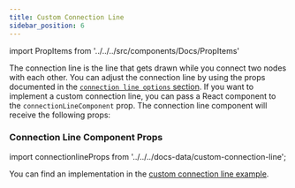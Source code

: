 ```yaml
---
title: Custom Connection Line
sidebar_position: 6
---
```


import PropItems from '../../../src/components/Docs/PropItems'

The connection line is the line that gets drawn while you connect two nodes with each other.
You can adjust the connection line by using the props documented in the [`connection line options` section](/docs/api/react-flow-props/#connection-line-options). If you want to implement a custom connection line, you can pass a React component to the `connectionLineComponent` prop. The connection line component will receive the following props:

### Connection Line Component Props

import connectionlineProps from '../../../docs-data/custom-connection-line';

<PropItems props={connectionlineProps} />

<div style={{ marginBottom: 20 }} />

You can find an implementation in the [custom connection line example](/docs/examples/edges/custom-connectionline/).
